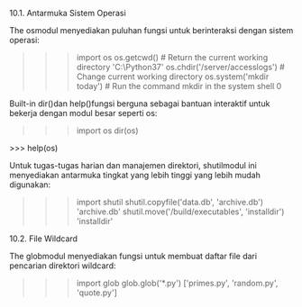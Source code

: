10.1. Antarmuka Sistem Operasi

The osmodul menyediakan puluhan fungsi untuk berinteraksi dengan sistem operasi:

>>>
>>> import os
>>> os.getcwd()      # Return the current working directory
'C:\\Python37'
>>> os.chdir('/server/accesslogs')   # Change current working directory
>>> os.system('mkdir today')   # Run the command mkdir in the system shell
0

Built-in dir()dan help()fungsi berguna sebagai bantuan interaktif untuk bekerja dengan modul besar seperti os:

>>>
>>> import os
>>> dir(os)
<returns a list of all module functions>
>>> help(os)
<returns an extensive manual page created from the module's docstrings>

Untuk tugas-tugas harian dan manajemen direktori, shutilmodul ini menyediakan antarmuka tingkat yang lebih tinggi yang lebih mudah digunakan:

>>>
>>> import shutil
>>> shutil.copyfile('data.db', 'archive.db')
'archive.db'
>>> shutil.move('/build/executables', 'installdir')
'installdir'

10.2. File Wildcard 


The globmodul menyediakan fungsi untuk membuat daftar file dari pencarian direktori wildcard:


>>>
>>> import glob
>>> glob.glob('*.py')
['primes.py', 'random.py', 'quote.py']
